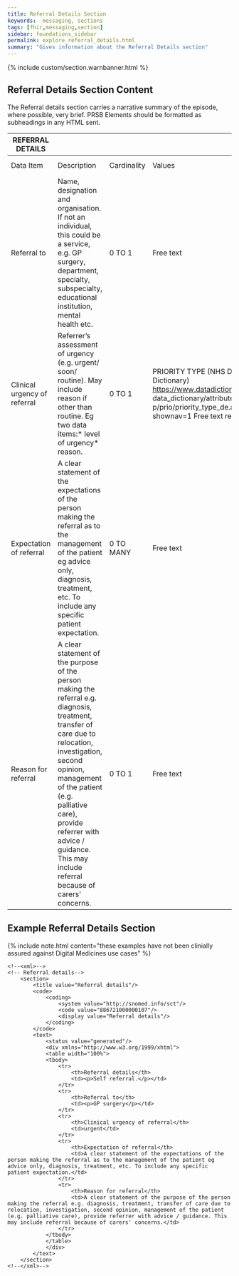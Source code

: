 ```yaml
---
title: Referral Details Section
keywords:  messaging, sections
tags: [fhir,messaging,section]
sidebar: foundations_sidebar
permalink: explore_referral_details.html
summary: "Gives information about the Referral Details section"
---
```


{% include custom/section.warnbanner.html %}

## Referral Details Section Content ##
The Referral details section carries a narrative summary of the episode, where possible, very brief. PRSB Elements should be formatted as subheadings in any HTML sent.

| REFERRAL   DETAILS           |                                                                                                                                                                                                                                                                                                                              |             |                                                                                                                                                                      |                                  |                          |
|------------------------------|------------------------------------------------------------------------------------------------------------------------------------------------------------------------------------------------------------------------------------------------------------------------------------------------------------------------------|-------------|----------------------------------------------------------------------------------------------------------------------------------------------------------------------|----------------------------------|--------------------------|
| Data Item                    | Description                                                                                                                                                                                                                                                                                                                  | Cardinality | Values                                                                                                                                                               | Mandatory/required/     optional | FHIR Target              |
| Referral to                  | Name,   designation and organisation. If not an individual, this could be a service,   e.g. GP surgery, department, specialty, subspecialty, educational   institution, mental health etc.                                                                                                                                   | 0   TO 1    | Free   text                                                                                                                                                          | Required                         | Composition.section.text |
| Clinical urgency of referral | Referrer’s   assessment of urgency (e.g. urgent/ soon/ routine). May include reason if   other than routine. Eg two data items:* level of urgency* reason.                                                                                                                                                                   | 0   TO 1    | PRIORITY   TYPE (NHS Data   Dictionary) https://www.datadictionary.nhs.uk/ data_dictionary/attributes/ p/prio/priority_type_de.asp? shownav=1          Free text reason  | Required                         | Composition.section.text |
| Expectation of referral      | A   clear statement of the expectations of the person making the referral as to   the management of the patient eg advice only, diagnosis, treatment, etc. To   include any specific patient expectation.                                                                                                                    | 0   TO MANY | Free   text                                                                                                                                                          | Required                         | Composition.section.text |
| Reason for referral          | A   clear statement of the purpose of the person making the referral e.g.   diagnosis, treatment, transfer of care due to relocation, investigation,   second opinion, management of the patient (e.g. palliative care), provide   referrer with advice / guidance. This may include referral because of carers'   concerns. | 0   TO 1    | Free   text                                                                                                                                                          | Required                         | Composition.section.text |

##  Example Referral Details Section ##

{% include note.html content="these examples have not been clinially assured against Digital Medicines use cases" %}

```
<!--<xml>-->
<!-- Referral details-->
	<section>
		<title value="Referral details"/>
		<code>
			<coding>
				<system value="http://snomed.info/sct"/>
				<code value="886721000000107"/>
				<display value="Referral details"/>
			</coding>
		</code>
		<text>
			<status value="generated"/>
			<div xmlns="http://www.w3.org/1999/xhtml">
			<table width="100%">
			<tbody>				
				<tr>
					<th>Referral details</th>
					<td><p>Self referral.</p></td>
				</tr>
				<tr>
					<th>Referral to</th>
					<td><p>GP surgery</p></td>
				</tr>		
				<tr>
					<th>Clinical urgency of referral</th>
					<td>urgent</td>
				</tr>		
				<tr>
					<th>Expectation of referral</th>
					<td>A clear statement of the expectations of the person making the referral as to the management of the patient eg advice only, diagnosis, treatment, etc. To include any specific patient expectation.</td>
				</tr>		
				<tr>
					<th>Reason for referral</th>
					<td>A clear statement of the purpose of the person making the referral e.g. diagnosis, treatment, transfer of care due to relocation, investigation, second opinion, management of the patient (e.g. palliative care), provide referrer with advice / guidance. This may include referral because of carers' concerns.</td>
				</tr>
			</tbody>
			</table>
			</div>
		</text>
	</section>
<!--</xml>-->
```